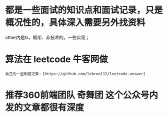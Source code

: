 # 都是一些面试的知识点和面试记录，只是概况性的，具体深入需要另外找资料  
  other内是ts，框架、非技术的，一些实现；

# 算法在 leetcode 牛客网做
    自己的一些刷题记录：[https://github.com/lebron112/leetcode-answer]

# 推荐360前端团队 奇舞团  这个公众号内发的文章都很有深度